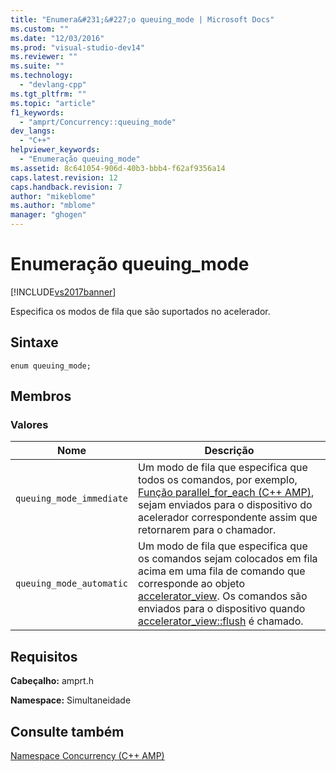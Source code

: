 ```yaml
---
title: "Enumera&#231;&#227;o queuing_mode | Microsoft Docs"
ms.custom: ""
ms.date: "12/03/2016"
ms.prod: "visual-studio-dev14"
ms.reviewer: ""
ms.suite: ""
ms.technology: 
  - "devlang-cpp"
ms.tgt_pltfrm: ""
ms.topic: "article"
f1_keywords: 
  - "amprt/Concurrency::queuing_mode"
dev_langs: 
  - "C++"
helpviewer_keywords: 
  - "Enumeração queuing_mode"
ms.assetid: 8c641054-906d-40b3-bbb4-f62af9356a14
caps.latest.revision: 12
caps.handback.revision: 7
author: "mikeblome"
ms.author: "mblome"
manager: "ghogen"
---
```

# Enumera&#231;&#227;o queuing_mode
[!INCLUDE[vs2017banner](../../../assembler/inline/includes/vs2017banner.md)]

Especifica os modos de fila que são suportados no acelerador.  
  
## Sintaxe  
  
```  
enum queuing_mode;  
```  
  
## Membros  
  
### Valores  
  
|Nome|Descrição|  
|----------|---------------|  
|`queuing_mode_immediate`|Um modo de fila que especifica que todos os comandos, por exemplo, [Função parallel\_for\_each \(C\+\+ AMP\)](../Topic/parallel_for_each%20Function%20\(C++%20AMP\).md), sejam enviados para o dispositivo do acelerador correspondente assim que retornarem para o chamador.|  
|`queuing_mode_automatic`|Um modo de fila que especifica que os comandos sejam colocados em fila acima em uma fila de comando que corresponde ao objeto [accelerator\_view](../Topic/accelerator_view%20Class.md).  Os comandos são enviados para o dispositivo quando [accelerator\_view::flush](../Topic/accelerator_view::flush%20Method.md) é chamado.|  
  
## Requisitos  
 **Cabeçalho:** amprt.h  
  
 **Namespace:** Simultaneidade  
  
## Consulte também  
 [Namespace Concurrency \(C\+\+ AMP\)](../../../parallel/amp/reference/concurrency-namespace-cpp-amp.md)